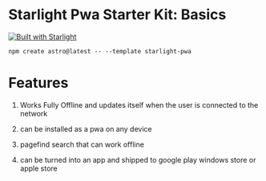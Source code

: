 # Starlight Pwa Starter Kit: Basics

[![Built with Starlight](https://astro.badg.es/v2/built-with-starlight/tiny.svg)](https://starlight.astro.build)

```
npm create astro@latest -- --template starlight-pwa
```

 

# Features 

1. Works Fully Offline and updates itself when the user is connected to the network

1. can be installed as a pwa on any device
   
1. pagefind search that can work offline

1. can be turned into an app and shipped to google play windows store or apple store



